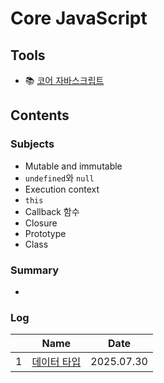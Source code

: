 # Core JavaScript

## Tools

- 📚 [코어 자바스크립트](https://product.kyobobook.co.kr/detail/S000001766397)

## Contents

### Subjects

- Mutable and immutable
- `undefined`와 `null`
- Execution context
- `this`
- Callback 함수
- Closure
- Prototype
- Class

### Summary

-

### Log

|     | Name |    Date    |
| :-: | :--: | :--------: |
|  1  |   [데이터 타입](./01-data-type.md)   | 2025.07.30 |
